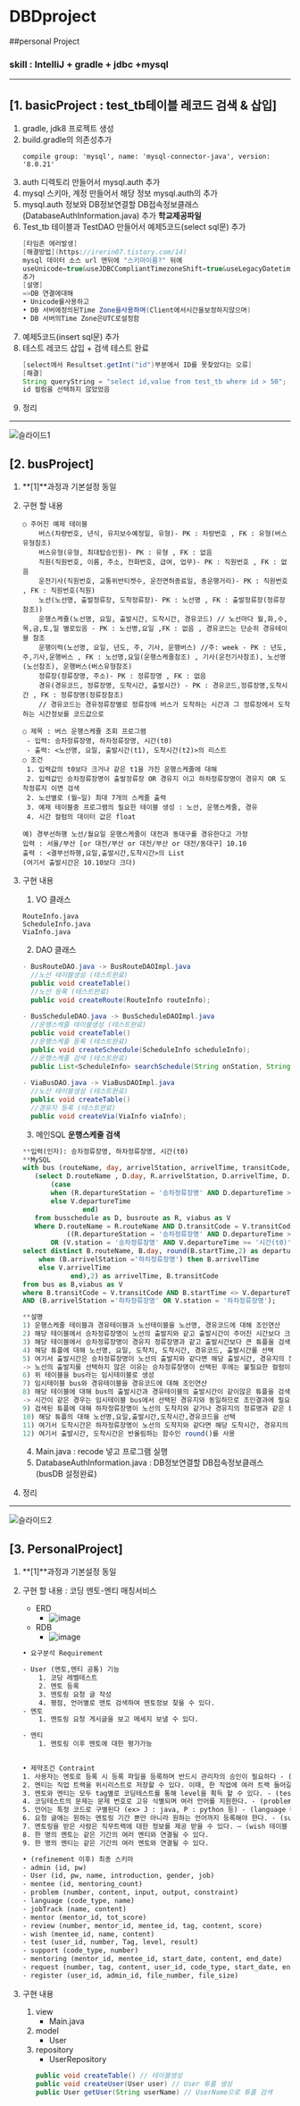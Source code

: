 # DBDproject
##personal Project
### skill :  IntelliJ + gradle + jdbc +mysql
---
[1. **basicProject** : test_tb테이블 레코드 검색 & 삽입]
---
1. gradle, jdk8 프로젝트 생성
2. build.gradle의 의존성추가
	```
	compile group: 'mysql', name: 'mysql-connector-java', version: '8.0.21'
	```
3. auth 디렉토리 만들어서 mysql.auth 추가
4. mysql 스키마, 계정 만들어서 해당 정보 mysql.auth의 추가
5. mysql.auth 정보와 DB정보연결할 DB접속정보클래스(DatabaseAuthInformation.java) 추가 **학교제공파일** 	
6. Test_tb 테이블과 TestDAO 만들어서 예제5코드(select sql문) 추가
	```java
	[타임존 에러발생]
	[해결방법](https://irerin07.tistory.com/14)
	mysql 데이터 소스 url 맨뒤에 "스키마이름?" 뒤에
	useUnicode=true&useJDBCCompliantTimezoneShift=true&useLegacyDatetimeCode=false&serverTimezone=UTC
	추가
	[설명]
	=>DB 연결에대해
	• Unicode를사용하고
	• DB 서버에정의된Time Zone을사용하며(Client에서시간을보정하지않으며)
	• DB 서버의Time Zone은UTC로설정함
	```
7. 예제5코드(insert sql문) 추가
8. 테스트 레코드 삽입 + 검색 테스트 완료
	```java
	[select에서 Resultset.getInt("id")부분에서 ID를 못찾았다는 오류]
	[해결]
	String queryString = "select id,value from test_tb where id > 50"; 에서
	id 컬럼을 선택하지 않았었음
	```
9. 정리
---
![슬라이드1](https://user-images.githubusercontent.com/60174144/96840160-0dd1ef00-1485-11eb-8b96-6f8816fbff67.PNG)

[2. busProject]
---
1. **[1]**과정과 기본설정 동일
2. 구현 할 내용 
	```
	○ 주어진 예제 테이블
		버스(차량번호, 년식, 유지보수예정일, 유형)- PK : 차량번호 , FK : 유형(버스유형참조)
		버스유형(유형, 최대탑승인원)- PK : 유형 , FK : 없음
		직원(직원번호, 이름, 주소, 전화번호, 급여, 업무)- PK : 직원번호 , FK : 없음
		운전기사(직원번호, 교통위반티켓수, 운전면허종료일, 총운행거리)- PK : 직원번호 , FK : 직원번호(직원)
		노선(노선명, 출발정류장, 도착정류장)- PK : 노선명 , FK : 출발정류장(정류장 참조))
		운행스케쥴(노선명, 요일, 출발시간, 도착시간, 경유코드) // 노선마다 월,화,수,목,금,토,일 별로있음 - PK : 노선명,요일 ,FK : 없음 , 경유코드는 단순히 경유테이블 참조
		운행이력(노선명, 요일, 년도, 주, 기사, 운행버스) //주: week - PK : 년도,주,기사,운행버스 , FK : 노선명,요일(운행스케줄참조) , 기사(운전기사참조), 노선명(노선참조), 운행버스(버스유형참조)
		정류장(정류장명, 주소)- PK : 정류장명 , FK : 없음
		경유(경유코드, 정류장명, 도착시간, 출발시간) - PK : 경유코드,정류장명,도착시간 , FK : 정류장명(정류장참조)
		// 경유코드는 경유정류장별로 정류장에 버스가 도착하는 시간과 그 정류장에서 도착하는 시간정보를 코드값으로

	○ 제목 : 버스 운행스케쥴 조회 프로그램
	 - 입력: 승차정류장명, 하차정류장명, 시간(t0)
	 - 출력: <노선명, 요일, 출발시간(t1), 도착시간(t2)>의 리스트
	○ 조건
 	 1. 입력값의 t0보다 크거나 같은 t1을 가진 운행스케줄에 대해 
	 2. 입력값인 승차정류장명이 출발정류장 OR 경유지 이고 하차정류장명이 경유지 OR 도착정류지 이면 검색 
	 2. 노선별로 (월~일) 최대 7개의 스케줄 출력
	 3. 예제 테이블중 프로그램의 필요한 테이블 생성 : 노선, 운행스케줄, 경유
	 4. 시간 컬럼의 데이터 값은 float

	예) 경부선하행 노선/월요일 운행스케줄이 대전과 동대구를 경유한다고 가정
	입력 : 서울/부산 [or 대전/부산 or 대전/부산 or 대전/동대구] 10.10
	출력 : <결부선하행,요일,출발시간,도착시간>의 List 
	(여기서 출발시간은 10.10보다 크다)
	```
3. 구현 내용 
	1. VO 클래스
	```
	RouteInfo.java
	ScheduleInfo.java
	ViaInfo.java
	```
	2. DAO 클래스
	```java
	- BusRouteDAO.java -> BusRouteDAOImpl.java 
	  //노선 테이블생성 (테스트완료)
	  public void createTable()
	  //노선 등록 (테스트완료)
   	  public void createRoute(RouteInfo routeInfo);
	  
	- BusScheduleDAO.java -> BusScheduleDAOImpl.java
	  //운행스케줄 테이블생성 (테스트완료)
	  public void createTable()
	  //운행스케줄 등록 (테스트완료)
	  public void createSchecdule(ScheduleInfo scheduleInfo);
	  //운행스케줄 검색 (테스트완료)
	  public List<ScheduleInfo> searchSchedule(String onStation, String offStation, float time);
	  
	- ViaBusDAO.java -> ViaBusDAOImpl.java
	  //노선 테이블생성 (테스트완료)
	  public void createTable()
	  //경유지 등록 (테스트완료)
	  public void createVia(ViaInfo viaInfo);
	```
	3. 메인SQL **운행스케줄 검색**
	```SQL
	**입력(인자): 승차정류장명, 하차정류장명, 시간(t0)
	**MySQL
	with bus (routeName, day, arrivelStation, arrivelTime, transitCode, startTime ) as 
	   (select D.routeName , D.day, R.arrivelStation, D.arrivelTime, D.transitCode, 
		   (case 
		   when (R.departureStation = '승차정류장명' AND D.departureTime >= '시간(t0)') then D.departureTime
		   else V.departureTime
          		   end)
	   from busschedule as D, busroute as R, viabus as V 
	   Where D.routeName = R.routeName AND D.transitCode = V.transitCode AND
        	   ((R.departureStation = '승차정류장명' AND D.departureTime >= '시간(t0)') 
       	   OR (V.station = '승차정류장명' AND V.departureTime >= '시간(t0)'))) 
	select distinct B.routeName, B.day, round(B.startTime,2) as departureTime, round((case 
		when (B.arrivelStation ='하차정류장명') then B.arrivelTime
		else V.arrivelTime
        		end),2) as arrivelTime, B.transitCode
	from bus as B,viabus as V
	where B.transitCode = V.transitCode AND B.startTime <> V.departureTime
	AND (B.arrivelStation ='하차정류장명' OR V.station = '하차정류장명');
	
	**설명
	1) 운행스케줄 테이블과 경유테이블과 노선테이블을 노선명, 경유코드에 대해 조인연산
	2) 해당 테이블에서 승차정류장명이 노선의 출발지와 같고 출발시간이 주어진 시간보다 크거나
	3) 해당 테이블에서 승차정류장명이 경유지 정류장명과 같고 출발시간보다 큰 튜플을 검색
	4) 해당 튜플에 대해 노선명, 요일, 도착치, 도착시간, 경유코드, 출발시간를 선택
	5) 여기서 출발시간은 승차정류장명이 노선의 출발지와 같다면 해당 출발시간, 경유지의 정류장명과 같다면 경유지의 출발시간을 선택
	-> 노선의 출발지를 선택하지 않은 이유는 승차정류장명이 선택된 후에는 불필요한 컬럼이기 때문
	6) 위 테이블을 bus라는 임시테이블로 생성
	7) 임시테이블 bus와 경유테이블을 경유코드에 대해 조인연산
	8) 해당 테이블에 대해 bus의 출발시간과 경유테이블의 출발시간이 같이않은 튜플을 검색,
	-> 시간이 같은 경우는 임시테이블 bus에서 선택된 경유지와 동일하므로 조인결과에 필요없는 튜플이다.
	9) 검색된 튜플에 대해 하자정류장명이 노선의 도착지와 같거나 경유지의 정류명과 같은 튜플 선택
	10) 해당 튜플의 대해 노선명,요일,출발시간,도착시간,경유코드을 선택
	11) 여기서 도착시간은 하자정류장명이 노선의 도착지와 같다면 해당 도착시간, 경유지의 정류명과 같다면 경유지의 도착시간을 선택
	12) 여기서 출발시간, 도착시간은 반올림하는 함수인 round()를 사용
	```
	4. Main.java : recode 넣고 프로그램 실행
	5. DatabaseAuthInformation.java : DB정보연결할 DB접속정보클래스 (busDB 설정완료)

4. 정리
---

![슬라이드2](https://user-images.githubusercontent.com/60174144/96840206-1e826500-1485-11eb-976c-2adf5daba3f9.PNG)

[3. PersonalProject]
---
1. **[1]**과정과 기본설정 동일

2. 구현 할 내용 : 코딩 멘토-멘티 매칭서비스
	- ERD
		- ![image](https://user-images.githubusercontent.com/60174144/100432979-b9eaa380-30dd-11eb-92e0-9b69ef0ca946.png)
	- RDB 
		- ![image](https://user-images.githubusercontent.com/60174144/100431863-177df080-30dc-11eb-8616-dfda7d2135bb.png)
	```html
	• 요구분석 Requirement
	
	- User (멘토,멘티 공통) 기능
		1. 코딩 레벨테스트
		2. 멘토 등록
		3. 멘토링 요청 글 작성
		4. 평점, 언어별로 멘토 검색하여 멘토정보 찾을 수 있다. 
	- 멘토
		1. 멘토링 요청 게시글을 보고 메세지 보낼 수 있다.

	- 멘티
		1. 멘토링 이후 멘토에 대한 평가가능 
		
	
	• 제약조건 Contraint
	1. 사용자는 멘토로 등록 시 등록 파일을 등록하며 반드시 관리자의 승인이 필요하다 - (admin 테이블 추가)
	2. 멘티는 직업 트랙을 위시리스트로 저장할 수 있다. 이때, 한 직업에 여러 트랙 들어갈 수 있다. - (jobTrack 테이블 추가)
	3. 멘토와 멘티는 모두 tag별로 코딩테스트를 통해 level을 획득 할 수 있다. - (test relation)
	4. 코딩테스트의 문제는 문제 번호로 고유 식별되며 여러 언어를 지원한다. - (problem 테이블 추가)
	5. 언어는 특정 코드로 구별된다 (ex> J : java, P : python 등) - (language 테이블 추가)
	6. 요청 글에는 원하는 멘토링 기간 뿐만 아니라 원하는 언어까지 등록해야 한다. - (support relation)
	7. 멘토링을 받은 사람은 직무트랙에 대한 정보를 제공 받을 수 있다. – (wish 테이블 추가)
	8. 한 명의 멘토는 같은 기간의 여러 멘티와 연결될 수 있다.
	9. 한 명의 멘티는 같은 기간의 여러 멘토와 연결될 수 있다.
	
	• (refinement 이후) 최종 스키마
	- admin (id, pw)
	- User (id, pw, name, introduction, gender, job)
	- mentee (id, mentoring_count)
	- problem (number, content, input, output, constraint)
	- language (code_type, name)
	- jobTrack (name, content)
	- mentor (mentor_id, tot_score)
	- review (number, mentor_id, mentee_id, tag, content, score)
	- wish (mentee_id, name, content)
	- test (user_id, number, Tag, level, result)
	- support (code_type, number)
	- mentoring (mentor_id, mentee_id, start_date, content, end_date)
	- request (number, tag, content, user_id, code_type, start_date, end_date)
	- register (user_id, admin_id, file_number, file_size)

	```

3. 구현 내용
	1. view
		- Main.java
	2. model
		- User
	3. repository
		- UserRepository
		```java
		public void createTable() // 테이블생성
		public void createUser(User user) // User 튜플 생성
		public User getUser(String userName) // UserName으로 튜플 검색
		```		